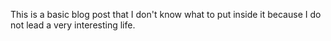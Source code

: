 This is a basic blog post that I don't know what to put inside it because I do not lead a very interesting life. 
